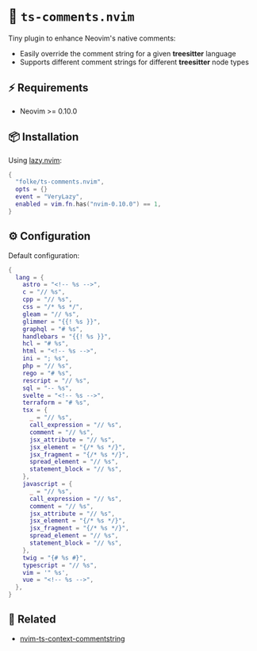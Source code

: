 # 🚀 `ts-comments.nvim`

Tiny plugin to enhance Neovim's native comments:

- Easily override the comment string for a given **treesitter** language
- Supports different comment strings for different **treesitter** node types

## ⚡️ Requirements

- Neovim >= 0.10.0

## 📦 Installation

Using [lazy.nvim](https://github.com/folke/lazy.nvim):

```lua
{
  "folke/ts-comments.nvim",
  opts = {}
  event = "VeryLazy",
  enabled = vim.fn.has("nvim-0.10.0") == 1,
}
```

## ⚙️ Configuration

Default configuration:

```lua
{
  lang = {
    astro = "<!-- %s -->",
    c = "// %s",
    cpp = "// %s",
    css = "/* %s */",
    gleam = "// %s",
    glimmer = "{{! %s }}",
    graphql = "# %s",
    handlebars = "{{! %s }}",
    hcl = "# %s",
    html = "<!-- %s -->",
    ini = "; %s",
    php = "// %s",
    rego = "# %s",
    rescript = "// %s",
    sql = "-- %s",
    svelte = "<!-- %s -->",
    terraform = "# %s",
    tsx = {
      _ = "// %s",
      call_expression = "// %s",
      comment = "// %s",
      jsx_attribute = "// %s",
      jsx_element = "{/* %s */}",
      jsx_fragment = "{/* %s */}",
      spread_element = "// %s",
      statement_block = "// %s",
    },
    javascript = {
      _ = "// %s",
      call_expression = "// %s",
      comment = "// %s",
      jsx_attribute = "// %s",
      jsx_element = "{/* %s */}",
      jsx_fragment = "{/* %s */}",
      spread_element = "// %s",
      statement_block = "// %s",
    },
    twig = "{# %s #}",
    typescript = "// %s",
    vim = '" %s',
    vue = "<!-- %s -->",
  },
}

```

## 🔗 Related

- [nvim-ts-context-commentstring](https://github.com/JoosepAlviste/nvim-ts-context-commentstring)
